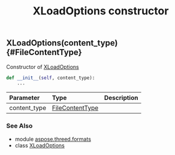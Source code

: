 ﻿---
title: XLoadOptions constructor
second_title: Aspose.3D for Python via .NET API References
description: 
type: docs
weight: 10
url: /python-net/aspose.threed.formats/xloadoptions/__init__/
is_root: false
---

## XLoadOptions(content_type) {#FileContentType}

Constructor of [XLoadOptions](/3d/python-net/aspose.threed.formats/xloadoptions)



```python
def __init__(self, content_type):
    ...
```


| Parameter | Type | Description |
| :- | :- | :- |
| content_type | [FileContentType](/3d/python-net/aspose.threed/filecontenttype) |  |



### See Also
* module [aspose.threed.formats](../../)
* class [XLoadOptions](/3d/python-net/aspose.threed.formats/xloadoptions)
